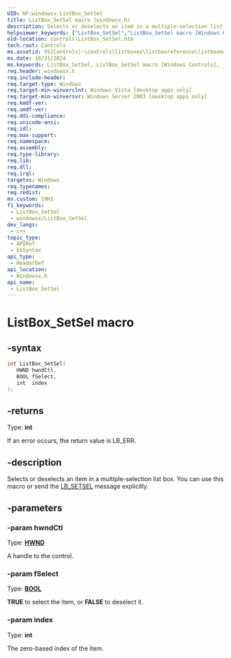 ```yaml
---
UID: NF:windowsx.ListBox_SetSel
title: ListBox_SetSel macro (windowsx.h)
description: Selects or deselects an item in a multiple-selection list box. You can use this macro or send the LB_SETSEL message explicitly.
helpviewer_keywords: ["ListBox_SetSel","ListBox_SetSel macro [Windows Controls]","_win32_ListBox_SetSel","_win32_ListBox_SetSel_cpp","controls.ListBox_SetSel","controls._win32_ListBox_SetSel","windowsx/ListBox_SetSel"]
old-location: controls\ListBox_SetSel.htm
tech.root: Controls
ms.assetid: VS|Controls|~\controls\listboxes\listboxreference\listboxmacros\listbox_setsel.htm
ms.date: 10/21/2024
ms.keywords: ListBox_SetSel, ListBox_SetSel macro [Windows Controls], _win32_ListBox_SetSel, _win32_ListBox_SetSel_cpp, controls.ListBox_SetSel, controls._win32_ListBox_SetSel, windowsx/ListBox_SetSel
req.header: windowsx.h
req.include-header: 
req.target-type: Windows
req.target-min-winverclnt: Windows Vista [desktop apps only]
req.target-min-winversvr: Windows Server 2003 [desktop apps only]
req.kmdf-ver: 
req.umdf-ver: 
req.ddi-compliance: 
req.unicode-ansi: 
req.idl: 
req.max-support: 
req.namespace: 
req.assembly: 
req.type-library: 
req.lib: 
req.dll: 
req.irql: 
targetos: Windows
req.typenames: 
req.redist: 
ms.custom: 19H1
f1_keywords:
 - ListBox_SetSel
 - windowsx/ListBox_SetSel
dev_langs:
 - c++
topic_type:
 - APIRef
 - kbSyntax
api_type:
 - HeaderDef
api_location:
 - Windowsx.h
api_name:
 - ListBox_SetSel
---
```


# ListBox_SetSel macro

## -syntax

```cpp
int ListBox_SetSel(
   HWND hwndCtl,
   BOOL fSelect,
   int  index
);
```

## -returns

Type: **int**

If an error occurs, the return value is LB_ERR.


## -description

Selects or deselects an item in a multiple-selection list box. You can use this macro or send the <a href="/windows/desktop/Controls/lb-setsel">LB_SETSEL</a> message explicitly.

## -parameters

### -param hwndCtl

Type: <b><a href="/windows/desktop/WinProg/windows-data-types">HWND</a></b>

A handle to the control.

### -param fSelect

Type: <b><a href="/windows/desktop/WinProg/windows-data-types">BOOL</a></b>

<b>TRUE</b> to select the item, or <b>FALSE</b> to deselect it.

### -param index

Type: <b>int</b>

The zero-based index of the item.
